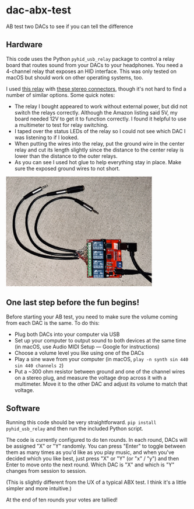 # dac-abx-test
AB test two DACs to see if you can tell the difference


## Hardware
This code uses the Python `pyhid_usb_relay` package to control a relay board that routes sound from your DACs to your headphones. You need a 4-channel relay that exposes an HID interface. This was only tested on macOS but should work on other operating systems, too.

I used [this relay](https://www.amazon.com/gp/product/B08CS9MMD6/ref=ppx_yo_dt_b_asin_title_o07_s00?ie=UTF8&psc=1) with [these stereo connectors](https://www.amazon.com/gp/product/B0BRCSZ82D/ref=ppx_yo_dt_b_asin_title_o09_s00?ie=UTF8&psc=1), though it's not hard to find a number of similar options. Some quick notes:

- The relay I bought appeared to work without external power, but did not switch the relays correctly. Although the Amazon listing said 5V, my board needed 12V to get it to function correctly. I found it helpful to use a multimeter to test for relay switching.
- I taped over the status LEDs of the relay so I could not see which DAC I was listening to if I looked.
- When putting the wires into the relay, put the ground wire in the center relay and cut its length slightly since the distance to the center relay is lower than the distance to the outer relays.
- As you can see I used hot glue to help everything stay in place. Make sure the exposed ground wires to not short.

<img src="relay.jpeg" width="400">


## One last step before the fun begins!

Before starting your AB test, you need to make sure the volume coming from each DAC is the same. To do this:

- Plug both DACs into your computer via USB
- Set up your computer to output sound to both devices at the same time (in macOS, use Audio MIDI Setup — Google for instructions)
- Choose a volume level you like using one of the DACs
- Play a sine wave from your computer (in macOS, `play -n synth sin 440 sin 440 channels 2`)
- Put a ~300 ohm resistor between ground and one of the channel wires on a stereo plug, and measure the voltage drop across it with a multimeter. Move it to the other DAC and adjust its volume to match that voltage.


## Software

Running this code should be very straightforward. `pip install pyhid_usb_relay` and then run the included Python script.

The code is currently configured to do ten rounds. In each round, DACs will be assigned "X" or "Y" randomly. You can press "Enter" to toggle between them as many times as you'd like as you play music, and when you've decided which you like best, just press "X" or "Y" (or "x" / "y") and then Enter to move onto the next round. Which DAC is "X" and which is "Y" changes from session to session.

(This is slightly different from the UX of a typical ABX test. I think it's a little simpler and more intuitive.)

At the end of ten rounds your votes are tallied!
